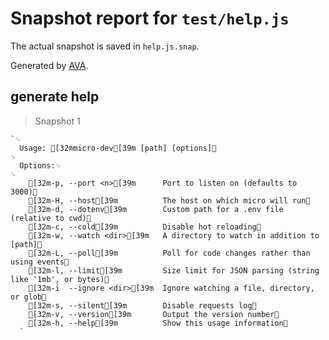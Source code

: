 # Snapshot report for `test/help.js`

The actual snapshot is saved in `help.js.snap`.

Generated by [AVA](https://ava.li).

## generate help

> Snapshot 1

    `␊
      Usage: [32mmicro-dev[39m [path] [options]␊
    ␊
      Options:␊
    ␊
        [32m-p, --port <n>[39m      Port to listen on (defaults to 3000)␊
        [32m-H, --host[39m          The host on which micro will run␊
        [32m-d, --dotenv[39m        Custom path for a .env file (relative to cwd)␊
        [32m-c, --cold[39m          Disable hot reloading␊
        [32m-w, --watch <dir>[39m   A directory to watch in addition to [path]␊
        [32m-L, --poll[39m          Poll for code changes rather than using events␊
        [32m-l, --limit[39m         Size limit for JSON parsing (string like '1mb', or bytes)␊
        [32m-i  --ignore <dir>[39m  Ignore watching a file, directory, or glob␊
        [32m-s, --silent[39m        Disable requests log␊
        [32m-v, --version[39m       Output the version number␊
        [32m-h, --help[39m          Show this usage information␊
      `
